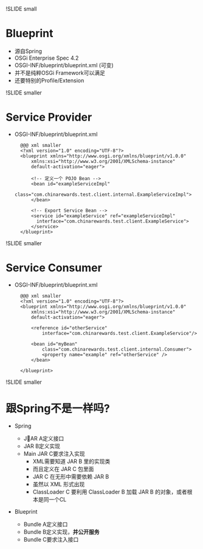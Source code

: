 !SLIDE small

# Blueprint #

* 源自Spring
* OSGi Enterprise Spec 4.2
* OSGI-INF/blueprint/blueprint.xml (可变)
* 并不是纯粹OSGi Framework可以满足
* 还要特别的Profile/Extension

!SLIDE smaller
# Service Provider #

* OSGI-INF/blueprint/blueprint.xml

        @@@ xml smaller
        <?xml version="1.0" encoding="UTF-8"?>
        <blueprint xmlns="http://www.osgi.org/xmlns/blueprint/v1.0.0"
            xmlns:xsi="http://www.w3.org/2001/XMLSchema-instance"
            default-activation="eager">
        
            <!-- 定义一个 POJO Bean -->
            <bean id="exampleServiceImpl"
              class="com.chinarewards.test.client.internal.ExampleServiceImpl">
            </bean>
        
            <!-- Export Service Bean -->
            <service id="exampleService" ref="exampleServiceImpl" 
              interface="com.chinarewards.test.client.ExampleService">
            </service>
        </blueprint>

!SLIDE smaller
# Service Consumer #

* OSGI-INF/blueprint/blueprint.xml

        @@@ xml smaller
        <?xml version="1.0" encoding="UTF-8"?>
        <blueprint xmlns="http://www.osgi.org/xmlns/blueprint/v1.0.0"
            xmlns:xsi="http://www.w3.org/2001/XMLSchema-instance"
            default-activation="eager">

            <reference id="otherService"
                interface="com.chinarewards.test.client.ExampleService"/>

            <bean id="myBean"
                class="com.chinarewards.test.client.internal.Consumer">
                <property name="example" ref="otherService" />
            </bean>

        </blueprint>

!SLIDE smaller
# 跟Spring不是一样吗? #

* Spring
  * JAR A定义接口
  * JAR B定义实现
  * Main JAR C要求注入实现
     * XML需要知道 JAR B 里的实现类
     * 而且定义在 JAR C 包里面
     * JAR C 在无形中需要依赖 JAR B
     * 虽然以 XML 形式出现
     * ClassLoader C 要利用 ClassLoader B 加载 JAR B 的对象，或者根本是同一个CL

* Blueprint
  * Bundle A定义接口
  * Bundle B定义实现，**并公开服务**
  * Bundle C要求注入接口

